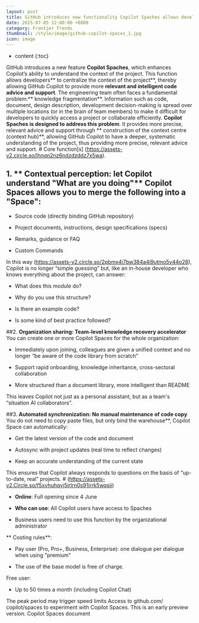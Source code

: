 ```yaml
---
layout: post
title: GitHub introduces new functionality Copilot Spaches allows developers to centralize all information on the project
date: 2025-07-05 12:00:00 +0800
category: Frontier Trends
thumbnail: /style/image/github-copilot-spaces_1.jpg
icon: image
---
```

* content
{:toc}

GitHub introduces a new feature **Copilot Spaches**, which enhances Copilot’s ability to understand the context of the project. This function allows developers** to centralize the context of the project**, thereby allowing GitHub Copilot to provide more **relevant and intelligent code advice and support**. The engineering team often faces a fundamental problem:** knowledge fragmentation**. Information such as code, document, design description, development decision-making is spread over multiple locations (or in the brain of team members) to make it difficult for developers to quickly access a project or collaborate efficiently. **Copilot Spaches is designed to address this problem**. It provides more precise, relevant advice and support through ** construction of the context centre (context hub)**, allowing GitHub Copilot to have a deeper, systematic understanding of the project, thus providing more precise, relevant advice and support. # Core function[s] (https://assets-v2.circle.so/lhnqn2nz6ndzdzddz7x5wa).

## 1. ** Contextual perception: let Copilot understand "What are you doing"** Copilot Spaces allows you to merge the following into a "Space":

- Source code (directly binding GitHub repository)

- Project documents, instructions, design specifications (specs)

- Remarks, guidance or FAQ

- Custom Commands

In this way (https://assets-v2.circle.so/2pbmx4i7bw384a4i9utmo5v44o28), Copilot is no longer “simple guessing” but, like an in-house developer who knows everything about the project, can answer:

- What does this module do?

- Why do you use this structure?

- Is there an example code?

- Is some kind of best practice followed?

##2. **Organization sharing: Team-level knowledge recovery accelerator** You can create one or more Copilot Spaces for the whole organization:

- Immediately upon joining, colleagues are given a unified context and no longer “be aware of the code library from scratch”

- Support rapid onboarding, knowledge inheritance, cross-sectoral collaboration

- More structured than a document library, more intelligent than README

This leaves Copilot not just as a personal assistant, but as a team's “situation AI collaborators”.

##3. **Automated synchronization: No manual maintenance of code copy** You do not need to copy paste files, but only bind the warehouse**, Copilot Space can automatically:

- Get the latest version of the code and document

- Autosync with project updates (real time to reflect changes)

- Keep an accurate understanding of the current state

This ensures that Copilot always responds to questions on the basis of “up-to-date, real” projects. # (https://assets-v2.Circle.so/f5xvhuhqyj5irlrn0s91irrk5wqsii)

- **Online**: Full opening since 4 June

- **Who can use**: All Copilot users have access to Spaches

- Business users need to use this function by the organizational administrator

** Costing rules**:

- Pay user (Pro, Pro+, Business, Enterprise): one dialogue per dialogue when using "premium"

- The use of the base model is free of charge.

Free user:

- Up to 50 times a month (including Copilot Chat)

The peak period may trigger speed limits Access to github.com/ copilot/spaces to experiment with Copilot Spaces. This is an early preview version. Copilot Spaces document